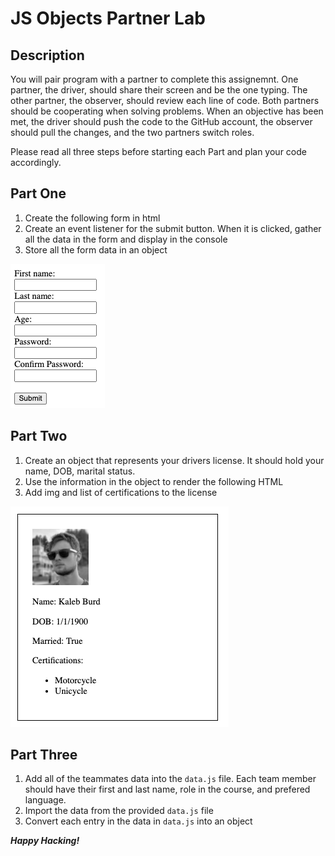 # JS Objects Partner Lab

## Description
You will pair program with a partner to complete this assignemnt. One partner, the driver, should share their screen and be the one typing. The other partner, the observer, should review each line of code. Both partners should be cooperating when solving problems. When an objective has been met, the driver should push the code to the GitHub account, the observer should pull the changes, and the two partners switch roles. 

Please read all three steps before starting each Part and plan your code accordingly. 

## Part One

1. Create the following form in html
1. Create an event listener for the submit button. When it is clicked, gather all the data in the form and display in the console
1. Store all the form data in an object

![Mock up One](mockupOne.png)

## Part Two

1. Create an object that represents your drivers license. It should hold your name, DOB, marital status.
2. Use the information in the object to render the following HTML
3. Add img and list of certifications to the license

![Mockup Two](mockupTwo.png)

## Part Three

1. Add all of the teammates data into the `data.js` file. Each team member should have their first and last name, role in the course, and prefered language.
1. Import the data from the provided `data.js` file 
1. Convert each entry in the data in `data.js` into an object

***Happy Hacking!***
